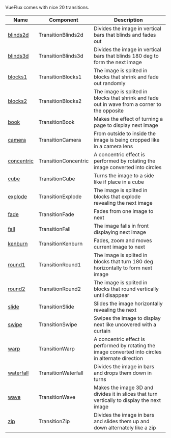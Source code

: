 ---
---

VueFlux comes with nice 20 transitions.

| Name | Component | Description |
|------|-----------|-------------|
| [blinds2d](blinds2d) | TransitionBlinds2d | Divides the image in vertical bars that blinds and fades out |
| [blinds3d](blinds3d) | TransitionBlinds3d | Divides the image in vertical bars that blinds 180 deg to form the next image |
| [blocks1](blocks1) | TransitionBlocks1 | The image is splited in blocks that shrink and fade out randomly |
| [blocks2](blocks2) | TransitionBlocks2 | The image is splited in blocks that shrink and fade out in wave from a corner to the opposite |
| [book](book) | TransitionBook | Makes the effect of turning a page to display next image |
| [camera](camera) | TransitionCamera | From outside to inside the image is being cropped like in a camera lens |
| [concentric](camera) | TransitionConcentric | A concentric effect is performed by rotating the image converted into circles |
| [cube](cube) | TransitionCube | Turns the image to a side like if place in a cube |
| [explode](explode) | TransitionExplode | The image is splited in blocks that explode revealing the next image |
| [fade](fade) | TransitionFade | Fades from one image to next |
| [fall](fall) | TransitionFall | The image falls in front displaying next image |
| [kenburn](kenburn) | TransitionKenburn | Fades, zoom and moves current image to next |
| [round1](round1) | TransitionRound1 | The image is splited in blocks that turn 180 deg horizontally to form next image |
| [round2](roud2) | TransitionRound2 | The image is splited in blocks that round vertically until disappear |
| [slide](slide) | TransitionSlide | Slides the image horizontally revealing the next |
| [swipe](swipe) | TransitionSwipe | Swipes the image to display next like uncovered with a curtain |
| [warp](warp) | TransitionWarp | A concentric effect is performed by rotating the image converted into circles in alternate direction |
| [waterfall](waterfall) | TransitionWaterfall | Divides the image in bars and drops them down in turns |
| [wave](wave) | TransitionWave | Makes the image 3D and divides it in slices that turn vertically to display the next image |
| [zip](zip) | TransitionZip | Divides the image in bars and slides them up and down alternately like a zip |
